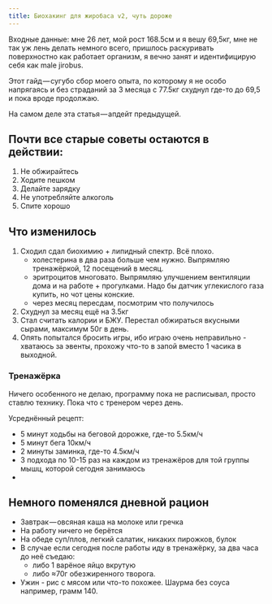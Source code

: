 ```yaml
---
title: Биохакинг для жиробаса v2, чуть дороже
---
```



Входные данные: мне 26 лет, мой рост 168.5см и я вешу 69,5кг, мне не так уж лень делать немного всего, пришлось раскуривать поверхностно как работает организм, я вечно занят и идентифицирую себя как male jirobus.

Этот гайд — сугубо сбор моего опыта, по которому я не особо напрягаясь и без страданий за 3 месяца с 77.5кг схуднул где-то до 69,5 и пока вроде продолжаю.

На самом деле эта статья — апдейт предыдущей.

## Почти все старые советы остаются в действии:

1. Не обжирайтесь
2. Ходите пешком
3. Делайте зарядку
4. Не употребляйте алкоголь
5. Спите хорошо

## Что изменилось

1. Сходил сдал биохимию + липидный спектр. Всё плохо.
    - холестерина в два раза больше чем нужно. Выпрямляю тренажёркой, 12 посещений в месяц.
    - эритроцитов многовато. Выпрямляю улучшением вентиляции дома и на работе + прогулками. Надо бы датчик углекислого газа купить, но чот цены конские.
    - через месяц пересдам, посмотрим что получилось
2. Схуднул за месяц ещё на 3.5кг
3. Стал считать калории и БЖУ. Перестал обжираться вкусными сырами, максимум 50г в день.
4. Опять попытался бросить игры, ибо играю очень неправильно - хватаюсь за эвенты, прохожу что-то в запой вместо 1 часика в выходной.

### Тренажёрка

Ничего особенного не делаю, программу пока не расписывал, просто ставлю технику. Пока что с тренером через день.

Усреднённый рецепт:

- 5 минут ходьбы на беговой дорожке, где-то 5.5км/ч
- 5 минут бега 10км/ч
- 2 минуты заминка, где-то 4.5км/ч
- 3 подхода по 10-15 раз на каждом из тренажёров для той группы мышц, которой сегодня занимаюсь
- 

## Немного поменялся дневной рацион

- Завтрак — овсяная каша на молоке или гречка
- На работу ничего не берётся
- На обеде суп/плов, легкий салатик, никаких пирожков, булок
- В случае если сегодня после работы иду в тренажёрку, за два часа до неё съедаю:
    - либо 1 варёное яйцо вкрутую
    - либо ≈70г обезжиренного творога.
- Ужин - рис с мясом или что-то похожее. Шаурма без соуса например, грамм 140.
